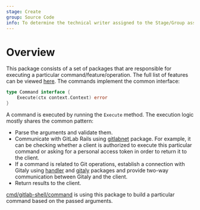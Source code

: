 ```yaml
---
stage: Create
group: Source Code
info: To determine the technical writer assigned to the Stage/Group associated with this page, see https://about.gitlab.com/handbook/engineering/ux/technical-writing/#assignments
---
```


# Overview

This package consists of a set of packages that are responsible for executing a particular command/feature/operation.
The full list of features can be viewed [here](https://gitlab.com/gitlab-org/gitlab-shell/-/blob/main/doc/features.md).
The commands implement the common interface:

```go
type Command interface {
	Execute(ctx context.Context) error
}
```

A command is executed by running the `Execute` method. The execution logic mostly shares the common pattern:

- Parse the arguments and validate them.
- Communicate with GitLab Rails using [gitlabnet](https://gitlab.com/gitlab-org/gitlab-shell/-/tree/main/internal/gitlabnet) package. For example, it can be checking whether a client is authorized to execute this particular command or asking for a personal access token in order to return it to the client.
- If a command is related to Git operations, establish a connection with Gitaly using [handler](https://gitlab.com/gitlab-org/gitlab-shell/-/tree/main/internal/handler) and [gitaly](https://gitlab.com/gitlab-org/gitlab-shell/-/tree/main/internal/gitaly) packages and provide two-way communication between Gitaly and the client.
- Return results to the client.

[cmd/gitlab-shell/command](https://gitlab.com/gitlab-org/gitlab-shell/-/tree/main/cmd/gitlab-shell/command) is using this package to build a particular command based on the passed arguments.
